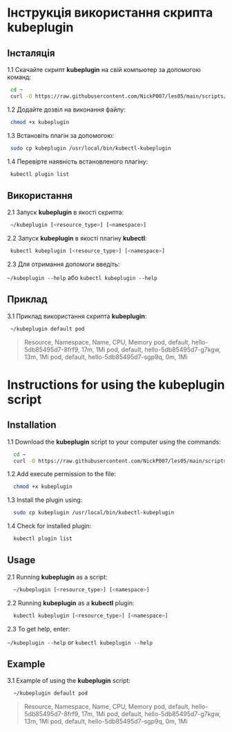 # Інструкція використання скрипта **kubeplugin**

## Інсталяція

1.1 Скачайте скрипт **kubeplugin** на свій компьютер за допомогою команд:

```bash
 cd ~
 curl -O https://raw.githubusercontent.com/NickP007/les05/main/scripts/kubeplugin
```

1.2 Додайте дозвіл на виконання файлу:

```bash
 chmod +x kubeplugin
```

1.3 Встановіть плагін за допомогою:

```bash
 sudo cp kubeplugin /usr/local/bin/kubectl-kubeplugin
```

1.4 Перевірте наявність встановленого плагіну:

```bash
 kubectl plugin list
```

## Використання

2.1 Запуск **kubeplugin** в якості скрипта:

```bash
 ~/kubeplugin [<resource_type>] [<namespace>]
```

2.2 Запуск **kubeplugin** в якості плагіну **kubectl**:

```bash
 kubectl kubeplugin [<resource_type>] [<namespace>]
```

2.3 Для отримання допомоги введіть:

`~/kubeplugin --help` або  `kubectl kubeplugin --help`

## Приклад

3.1 Приклад використання скрипта **kubeplugin**:

```bash
 ~/kubeplugin default pod
```

> Resource, Namespace, Name, CPU, Memory
> pod, default, hello-5db85495d7-8frf9, 17m, 1Mi
> pod, default, hello-5db85495d7-g7kgw, 13m, 1Mi
> pod, default, hello-5db85495d7-sgp9q, 0m, 1Mi

# Instructions for using the **kubeplugin** script

## Installation

1.1 Download the **kubeplugin** script to your computer using the commands:

```bash
  cd ~
  curl -O https://raw.githubusercontent.com/NickP007/les05/main/scripts/kubeplugin
```

1.2 Add execute permission to the file:

```bash
  chmod +x kubeplugin
```

1.3 Install the plugin using:

```bash
  sudo cp kubeplugin /usr/local/bin/kubectl-kubeplugin
```

1.4 Check for installed plugin:

```bash
  kubectl plugin list
```

## Usage

2.1 Running **kubeplugin** as a script:

```bash
  ~/kubeplugin [<resource_type>] [<namespace>]
```

2.2 Running **kubeplugin** as a **kubectl** plugin:

```bash
  kubectl kubeplugin [<resource_type>] [<namespace>]
```

2.3 To get help, enter:

`~/kubeplugin --help` or `kubectl kubeplugin --help`

## Example

3.1 Example of using the **kubeplugin** script:

```bash
  ~/kubeplugin default pod
```

> Resource, Namespace, Name, CPU, Memory
> pod, default, hello-5db85495d7-8frf9, 17m, 1Mi
> pod, default, hello-5db85495d7-g7kgw, 13m, 1Mi
> pod, default, hello-5db85495d7-sgp9q, 0m, 1Mi
